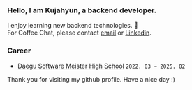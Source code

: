 ### Hello, I am Kujahyun, a backend developer.

I enjoy learning new backend technologies. 🧐  
For Coffee Chat, please contact [email](mailto:g88080997@gmail.com) or [Linkedin](https://www.linkedin.com/in/%EC%9E%90%ED%98%84-%EA%B5%AC-358340327/).  

### Career

- [Daegu Software Meister High School](https://dgsw.dge.hs.kr) `2022. 03 ~ 2025. 02`

Thank you for visiting my github profile. Have a nice day :)
